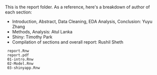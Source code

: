   This is the report folder. As a reference, here's a breakdown of author of each section:
   * Introduction, Abstract, Data Cleaning, EDA Analysis, Conclusion: Yuyu Zhang
   * Methods, Analysis: Atul Lanka
   * Shiny: Timothy Park
   * Compilation of sections and overall report: Rushil Sheth
   
```
 report.Rnw
 report.pdf 
 01-intro.Rnw
 02-Model.Rnw
 03-shinyapp.Rnw
 ```
